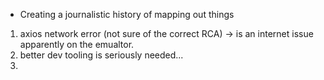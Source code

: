 - Creating a journalistic history of mapping out things 

1. axios network error (not sure of the correct RCA) -> is an internet issue apparently on the emualtor. 
2. better dev tooling is seriously needed...
3.